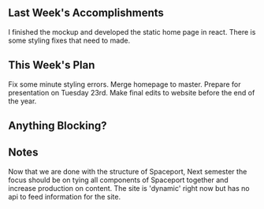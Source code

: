 ## Last Week's Accomplishments
I finished the mockup and developed the static home page in react. There is some styling fixes that need to made. 

## This Week's Plan
Fix some minute styling errors. Merge homepage to master. Prepare for presentation on Tuesday 23rd. Make final edits to website before the end of the year.
## Anything Blocking?

## Notes
Now that we are done with the structure of Spaceport, Next semester the focus should be on tying all components of Spaceport together and increase production on content. The site is 'dynamic' right now but has no api to feed information for the site.

